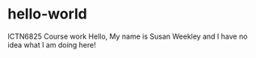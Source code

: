 # hello-world
ICTN6825 Course work
Hello, My name is Susan Weekley and I have no idea what I am doing here!
